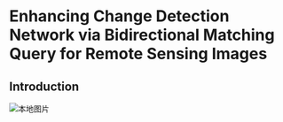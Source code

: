 # Enhancing Change Detection Network via Bidirectional Matching Query for Remote Sensing Images
## Introduction
![本地图片]()
